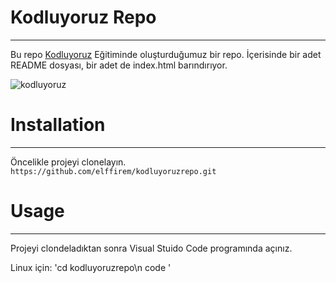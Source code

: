 # Kodluyoruz Repo
---------------
Bu repo [Kodluyoruz](https://kodluyoruz.org/) Eğitiminde oluşturduğumuz bir repo. İçerisinde bir adet README dosyası, bir adet de index.html barındırıyor.

![kodluyoruz](https://user-images.githubusercontent.com/78558459/191689187-cfba9b7e-d5bb-4c11-8341-a1ef50e3b7f9.png)

# Installation
---------
Öncelikle projeyi clonelayın.
`https://github.com/elffirem/kodluyoruzrepo.git`

# Usage
-------------
Projeyi clondeladıktan sonra Visual Stuido Code programında açınız.

Linux için:
'cd kodluyoruzrepo\n code '

